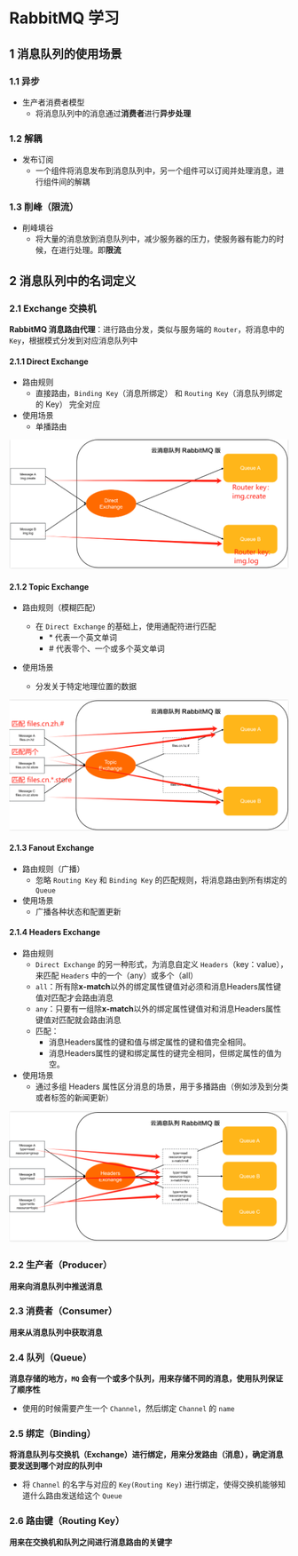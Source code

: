 # RabbitMQ 学习

## 1 消息队列的使用场景

### 1.1 异步

* 生产者消费者模型
  * 将消息队列中的消息通过**消费者**进行**异步处理**

### 1.2 解耦

* 发布订阅
  * 一个组件将消息发布到消息队列中，另一个组件可以订阅并处理消息，进行组件间的解耦

### 1.3 削峰（限流）

* 削峰填谷
  * 将大量的消息放到消息队列中，减少服务器的压力，使服务器有能力的时候，在进行处理。即**限流**

## 2 消息队列中的名词定义

### 2.1 Exchange 交换机

**RabbitMQ 消息路由代理**：进行路由分发，类似与服务端的 `Router`，将消息中的 `Key`，根据模式分发到对应消息队列中

#### 2.1.1 Direct Exchange

* 路由规则
  * 直接路由，`Binding Key`（消息所绑定） 和 `Routing Key`（消息队列绑定的 Key） 完全对应
* 使用场景
  * 单播路由

![image-20231205142000752](..\src\photo\image-20231205142000752.png)

#### 2.1.2 Topic Exchange

* 路由规则（模糊匹配）
  * 在 `Direct Exchange` 的基础上，使用通配符进行匹配
    * \*  代表一个英文单词
    * \# 代表零个、一个或多个英文单词

* 使用场景
  * 分发关于特定地理位置的数据

![image-20231205142830856](..\src\photo\image-20231205142830856.png)

#### 2.1.3 Fanout Exchange 

* 路由规则（广播）
  * 忽略 `Routing Key` 和 `Binding Key` 的匹配规则，将消息路由到所有绑定的 `Queue`
* 使用场景
  * 广播各种状态和配置更新

#### 2.1.4 Headers Exchange

* 路由规则
  * `Direct Exchange` 的另一种形式，为消息自定义 `Headers`（key：value），来匹配 `Headers` 中的一个（any）或多个（all）
  * `all`：所有除**x-match**以外的绑定属性键值对必须和消息Headers属性键值对匹配才会路由消息
  * `any`：只要有一组除**x-match**以外的绑定属性键值对和消息Headers属性键值对匹配就会路由消息
  * 匹配：
    * 消息Headers属性的键和值与绑定属性的键和值完全相同。
    * 消息Headers属性的键和绑定属性的键完全相同，但绑定属性的值为空。
* 使用场景
  * 通过多组 Headers 属性区分消息的场景，用于多播路由（例如涉及到分类或者标签的新闻更新）

![image-20231205144054253](..\src\photo\image-20231205144054253.png)

### 2.2 生产者（Producer）

**用来向消息队列中推送消息**

### 2.3 消费者（Consumer）

**用来从消息队列中获取消息**

### 2.4 队列（Queue）

**消息存储的地方，`MQ` 会有一个或多个队列，用来存储不同的消息，使用队列保证了顺序性**

* 使用的时候需要产生一个 `Channel`，然后绑定 `Channel` 的 `name`

### 2.5 绑定（Binding）

**将消息队列与交换机（Exchange）进行绑定，用来分发路由（消息），确定消息要发送到哪个对应的队列中**

* 将 `Channel` 的名字与对应的 `Key(Routing Key)` 进行绑定，使得交换机能够知道什么路由发送给这个 `Queue`

### 2.6 路由键（Routing Key）

**用来在交换机和队列之间进行消息路由的关键字**